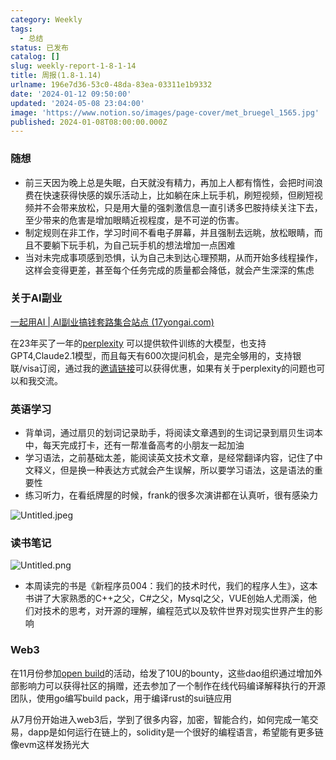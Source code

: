 ```yaml
---
category: Weekly
tags:
  - 总结
status: 已发布
catalog: []
slug: weekly-report-1-8-1-14
title: 周报(1.8-1.14)
urlname: 196e7d36-53c0-48da-83ea-03311e1b9332
date: '2024-01-12 09:50:00'
updated: '2024-05-08 23:04:00'
image: 'https://www.notion.so/images/page-cover/met_bruegel_1565.jpg'
published: 2024-01-08T08:00:00.000Z
---
```


### 随想

- 前三天因为晚上总是失眠，白天就没有精力，再加上人都有惰性，会把时间浪费在快速获得快感的娱乐活动上，比如躺在床上玩手机，刷短视频，但刷短视频并不会带来放松，只是用大量的强刺激信息一直引诱多巴胺持续关注下去，至少带来的危害是增加眼睛近视程度，是不可逆的伤害。
- 制定规则在非工作，学习时间不看电子屏幕，并且强制去远眺，放松眼睛，而且不要躺下玩手机，为自己玩手机的想法增加一点困难
- 当对未完成事项感到恐惧，认为自己未到达心理预期，从而开始多线程操作，这样会变得更差，甚至每个任务完成的质量都会降低，就会产生深深的焦虑

### 关于AI副业


[一起用AI | AI副业搞钱套路集合站点 (17yongai.com)](https://17yongai.com/)


在23年买了一年的[perplexity](https://www.perplexity.ai/) 可以提供软件训练的大模型，也支持GPT4,Claude2.1模型，而且每天有600次提问机会，是完全够用的，支持银联/visa订阅，通过我的[邀请链接](https://perplexity.ai/pro?referral_code=SGJ7X87B)可以获得优惠，如果有关于perplexity的问题也可以和我交流。


### 英语学习

- 背单词，通过扇贝的划词记录助手，将阅读文章遇到的生词记录到扇贝生词本中，每天完成打卡，还有一帮准备高考的小朋友一起加油
- 学习语法，之前基础太差，能阅读英文技术文章，是经常翻译内容，记住了中文释义，但是换一种表达方式就会产生误解，所以要学习语法，这是语法的重要性
- 练习听力，在看纸牌屋的时候，frank的很多次演讲都在认真听，很有感染力

![Untitled.jpeg](https://prod-files-secure.s3.us-west-2.amazonaws.com/5d24fe63-e567-4804-86f9-9fdc62e13082/c33f3733-be40-431e-a494-10399ac86f32/Untitled.jpeg?X-Amz-Algorithm=AWS4-HMAC-SHA256&X-Amz-Content-Sha256=UNSIGNED-PAYLOAD&X-Amz-Credential=ASIAZI2LB466QZE27XFL%2F20250310%2Fus-west-2%2Fs3%2Faws4_request&X-Amz-Date=20250310T053315Z&X-Amz-Expires=3600&X-Amz-Security-Token=IQoJb3JpZ2luX2VjED0aCXVzLXdlc3QtMiJHMEUCIBYwvgl5pO60N20U1081AzERRcfi7YimXVPIaeSREI8TAiEAlO%2Fky6krb%2BX%2FXa3IWW5lTzA1WSeWKplOGp9WS3NNs5wqiAQIhv%2F%2F%2F%2F%2F%2F%2F%2F%2F%2FARAAGgw2Mzc0MjMxODM4MDUiDP%2Flwuj41ogDU1TD8yrcA17PMb%2Bqg3VV%2F725V6zM61SwsUdO7AIc2NeSYl7LUNudoj94mysxw%2BBbNPhtZBDjYfR989Hix%2FL4ga4NsX0vZF7sdhnHz3%2FyR9RbI8z%2BHheZhFGhDZqHWNBPSB7afN651FljXhLnJNdJTvAFCzkA5GP8qTf5wi%2BIhr1X7AN2Tks1L6A93%2F8r83bHFt%2FsMcYG%2BE3qBDIQo1o%2BayaEPKLcg9LsGkexSpOzsTsRWyiSPhw5sjYCZudGjgxrIcS9Fqy63I13X7t8gQz5MkfJvx8QchSQBIr19c6oUTVWIHkzI3L8PYY%2BV2OzrOWylrDZNZgscesoV%2Bfvf%2FKS5V4rGiupN5bHp%2BjklnSh18wSHsVcIxd5NBBNhUve0T0Y%2Be9C38COBiUJeMMmxeOaTVoqJniX2wI914xqyE6ijtpDyDkcQDNF%2BKfDHbZsXBZbxNvObMjPST%2FfXMclQRJq7lW0uODmFHIJbbQTPNm5nIelqH%2Fs2thLcteCEj9atavlsjE3sdbt9vxo0Ov52iTesl2Rm0h%2BVj4jyVmxcK7HkFsDnJjenwYW5mumjAeAx2NNh2uHQGYhJDEKmCFZkI78omhmqooWTNTJDjUkoRjy8AO8U8Yh%2F34QZzezgaLMcTP5ReSYMN%2Foub4GOqUBOwbks%2BPsq1IEysOPvooNCAPbYfrJtiGglXeQ0taGDHK1VR%2BQiUUNBwDmh5QL8rSKKzsqb1hWKrfQi1RCe3rchf2eBoHLiyE65pTXZKMAl%2FQqHVjG%2FRXsEVI0PcAaDlUBuhiKAe7xwKG8It1cIYPVTczEM0%2FnwQkOQIH4I%2FpFpOgIiEoo2z%2BhArimrqV%2FgBQU8xMQFmhYpBrZE6lkX6tJ0G1lIcHi&X-Amz-Signature=a86e7fbe9ea65be1fc9a6a85ffb946c2663e83be2a1e3eba7caa1080eec8c1c0&X-Amz-SignedHeaders=host&x-id=GetObject)


### 读书笔记


![Untitled.png](https://prod-files-secure.s3.us-west-2.amazonaws.com/5d24fe63-e567-4804-86f9-9fdc62e13082/96aa439a-1c95-4054-aa84-ef4e0c8eb5d1/Untitled.png?X-Amz-Algorithm=AWS4-HMAC-SHA256&X-Amz-Content-Sha256=UNSIGNED-PAYLOAD&X-Amz-Credential=ASIAZI2LB466QZE27XFL%2F20250310%2Fus-west-2%2Fs3%2Faws4_request&X-Amz-Date=20250310T053315Z&X-Amz-Expires=3600&X-Amz-Security-Token=IQoJb3JpZ2luX2VjED0aCXVzLXdlc3QtMiJHMEUCIBYwvgl5pO60N20U1081AzERRcfi7YimXVPIaeSREI8TAiEAlO%2Fky6krb%2BX%2FXa3IWW5lTzA1WSeWKplOGp9WS3NNs5wqiAQIhv%2F%2F%2F%2F%2F%2F%2F%2F%2F%2FARAAGgw2Mzc0MjMxODM4MDUiDP%2Flwuj41ogDU1TD8yrcA17PMb%2Bqg3VV%2F725V6zM61SwsUdO7AIc2NeSYl7LUNudoj94mysxw%2BBbNPhtZBDjYfR989Hix%2FL4ga4NsX0vZF7sdhnHz3%2FyR9RbI8z%2BHheZhFGhDZqHWNBPSB7afN651FljXhLnJNdJTvAFCzkA5GP8qTf5wi%2BIhr1X7AN2Tks1L6A93%2F8r83bHFt%2FsMcYG%2BE3qBDIQo1o%2BayaEPKLcg9LsGkexSpOzsTsRWyiSPhw5sjYCZudGjgxrIcS9Fqy63I13X7t8gQz5MkfJvx8QchSQBIr19c6oUTVWIHkzI3L8PYY%2BV2OzrOWylrDZNZgscesoV%2Bfvf%2FKS5V4rGiupN5bHp%2BjklnSh18wSHsVcIxd5NBBNhUve0T0Y%2Be9C38COBiUJeMMmxeOaTVoqJniX2wI914xqyE6ijtpDyDkcQDNF%2BKfDHbZsXBZbxNvObMjPST%2FfXMclQRJq7lW0uODmFHIJbbQTPNm5nIelqH%2Fs2thLcteCEj9atavlsjE3sdbt9vxo0Ov52iTesl2Rm0h%2BVj4jyVmxcK7HkFsDnJjenwYW5mumjAeAx2NNh2uHQGYhJDEKmCFZkI78omhmqooWTNTJDjUkoRjy8AO8U8Yh%2F34QZzezgaLMcTP5ReSYMN%2Foub4GOqUBOwbks%2BPsq1IEysOPvooNCAPbYfrJtiGglXeQ0taGDHK1VR%2BQiUUNBwDmh5QL8rSKKzsqb1hWKrfQi1RCe3rchf2eBoHLiyE65pTXZKMAl%2FQqHVjG%2FRXsEVI0PcAaDlUBuhiKAe7xwKG8It1cIYPVTczEM0%2FnwQkOQIH4I%2FpFpOgIiEoo2z%2BhArimrqV%2FgBQU8xMQFmhYpBrZE6lkX6tJ0G1lIcHi&X-Amz-Signature=0e7b8e2e9dcf751a21146f3bbaca2ac47a6acda68c232f4d521f5ef48e16f92a&X-Amz-SignedHeaders=host&x-id=GetObject)

- 本周读完的书是《新程序员004：我们的技术时代，我们的程序人生》，这本书讲了大家熟悉的C++之父，C#之父，Mysql之父，VUE创始人尤雨溪，他们对技术的思考，对开源的理解，编程范式以及软件世界对现实世界产生的影响

### Web3


在11月份参加[open build](https://openbuild.xyz/learn/challenges)的活动，给发了10U的bounty，这些dao组织通过增加外部影响力可以获得社区的捐赠，还去参加了一个制作在线代码编译解释执行的开源团队，使用go编写build pack，用于编译rust的sui链应用


从7月份开始进入web3后，学到了很多内容，加密，智能合约，如何完成一笔交易，dapp是如何运行在链上的，solidity是一个很好的编程语言，希望能有更多链像evm这样发扬光大


